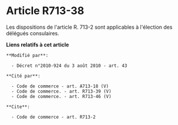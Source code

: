 # Article R713-38

Les dispositions de l'article R. 713-2 sont applicables à l'élection des délégués consulaires.

**Liens relatifs à cet article**

	**Modifié par**:

	  - Décret n°2010-924 du 3 août 2010 - art. 43

	**Cité par**:

	  - Code de commerce - art. A713-18 (V)
	  - Code de commerce. - art. R713-39 (V)
	  - Code de commerce. - art. R713-46 (V)

	**Cite**:

	  - Code de commerce - art. R713-2
